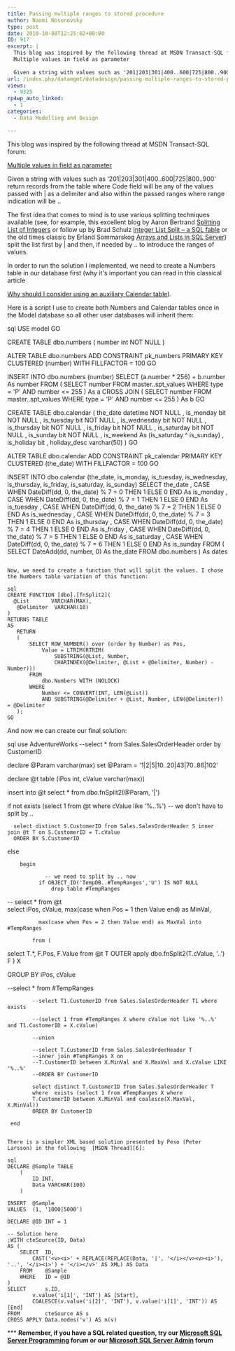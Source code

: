 ```yaml
---
title: Passing multiple ranges to stored procedure
author: Naomi Nosonovsky
type: post
date: 2010-10-08T12:25:02+00:00
ID: 917
excerpt: |
  This blog was inspired by the following thread at MSDN Transact-SQL forum:
  Multiple values in field as parameter
  
  Given a string with values such as '201|203|301|400..600|725|800..900' return records from the table where Code field will be any of the&hellip;
url: /index.php/datamgmt/datadesign/passing-multiple-ranges-to-stored-proced/
views:
  - 9325
rp4wp_auto_linked:
  - 1
categories:
  - Data Modelling and Design

---
```

This blog was inspired by the following thread at MSDN Transact-SQL forum:
  
[Multiple values in field as parameter][1]

Given a string with values such as &#8216;201|203|301|400..600|725|800..900' return records from the table where Code field will be any of the values passed with | as a delimiter and also within the passed ranges where range indication will be ..

The first idea that comes to mind is to use various splitting techniques available (see, for example, this excellent blog by Aaron Bertrand [Splitting List of Integers][2] or follow up by Brad Schulz [Integer List Split &#8211; a SQL fable][3] or the old times classic by Erland Sommarskog [Arrays and Lists in SQL Server][4]) split the list first by | and then, if needed by .. to introduce the ranges of values.

In order to run the solution I implemented, we need to create a Numbers table in our database first (why it's important you can read in this classical article
  
[Why should I consider using an auxiliary Calendar table][5]).

Here is a script I use to create both Numbers and Calendar tables once in the Model database so all other user databases will inherit them:

sql
USE model
GO

CREATE TABLE dbo.numbers (
  number int NOT NULL
)

ALTER TABLE dbo.numbers
ADD
  CONSTRAINT pk_numbers PRIMARY KEY CLUSTERED (number)
   WITH FILLFACTOR = 100
GO

INSERT INTO dbo.numbers (number)
SELECT (a.number * 256) + b.number As number
FROM 	 (
    SELECT number
    FROM  master..spt_values
    WHERE type = 'P'
    AND  number <= 255
    ) As a
 CROSS
 JOIN (
    SELECT number
    FROM  master..spt_values
    WHERE type = 'P'
    AND  number <= 255
    ) As b
GO

CREATE TABLE dbo.calendar (
  the_date   datetime NOT NULL
 , is_monday  bit   NOT NULL
 , is_tuesday  bit   NOT NULL
 , is_wednesday bit   NOT NULL
 , is_thursday bit   NOT NULL
 , is_friday  bit   NOT NULL
 , is_saturday bit   NOT NULL
 , is_sunday  bit   NOT NULL
 , is_weekend As (is_saturday ^ is_sunday)
 , is_holiday  bit
 , holiday_desc varchar(50)
)
GO

ALTER TABLE dbo.calendar
ADD
  CONSTRAINT pk_calendar PRIMARY KEY CLUSTERED (the_date)
   WITH FILLFACTOR = 100
GO

INSERT INTO dbo.calendar (the_date, is_monday, is_tuesday, is_wednesday, is_thursday, is_friday, is_saturday, is_sunday)
SELECT the_date
   , CASE WHEN DateDiff(dd, 0, the_date) % 7 = 0 THEN 1 ELSE 0 END As is_monday
   , CASE WHEN DateDiff(dd, 0, the_date) % 7 = 1 THEN 1 ELSE 0 END As is_tuesday
   , CASE WHEN DateDiff(dd, 0, the_date) % 7 = 2 THEN 1 ELSE 0 END As is_wednesday
   , CASE WHEN DateDiff(dd, 0, the_date) % 7 = 3 THEN 1 ELSE 0 END As is_thursday
   , CASE WHEN DateDiff(dd, 0, the_date) % 7 = 4 THEN 1 ELSE 0 END As is_friday
   , CASE WHEN DateDiff(dd, 0, the_date) % 7 = 5 THEN 1 ELSE 0 END As is_saturday
   , CASE WHEN DateDiff(dd, 0, the_date) % 7 = 6 THEN 1 ELSE 0 END As is_sunday
FROM  (
    SELECT DateAdd(dd, number, 0) As the_date
    FROM  dbo.numbers
    ) As dates
```

Now, we need to create a function that will split the values. I chose the Numbers table variation of this function:

sql
CREATE FUNCTION [dbo].[fnSplit2](
  @List       VARCHAR(MAX),
   @Delimiter  VARCHAR(10)
)
RETURNS TABLE
AS
   RETURN
   (
       SELECT ROW_NUMBER() over (order by Number) as Pos,
           Value = LTRIM(RTRIM(
               SUBSTRING(@List, Number,
               CHARINDEX(@Delimiter, @List + @Delimiter, Number) - Number)))
       FROM
           dbo.Numbers WITH (NOLOCK)
       WHERE
           Number <= CONVERT(INT, LEN(@List))
           AND SUBSTRING(@Delimiter + @List, Number, LEN(@Delimiter)) = @Delimiter
   );
GO
```

And now we can create our final solution:

sql
use AdventureWorks
--select * from Sales.SalesOrderHeader order by CustomerID

declare @Param varchar(max) 
set @Param = '1|2|5|10..20|43|70..86|102'

declare @t table (iPos int, cValue varchar(max)) 

   insert into @t select * from dbo.fnSplit2(@Param, '|')

   if not exists (select 1 from @t where cValue like '%..%') -- we don't have to split by ..

      select distinct S.CustomerID from Sales.SalesOrderHeader S inner join @t T on S.CustomerID = T.cValue
      ORDER BY S.CustomerID 

   else

        begin

                -- we need to split by .. now
              if OBJECT_ID('TempDB..#TempRanges','U') IS NOT NULL
                  drop table #TempRanges  
               
   --            select * from @t    
               select iPos, cValue, max(case when Pos = 1 then Value end) as MinVal,

              max(case when Pos = 2 then Value end) as MaxVal into #TempRanges

            from (

select   T.*, F.Pos, F.Value from @t T OUTER apply dbo.fnSplit2(T.cValue, '..') F ) X

 GROUP BY iPos, cValue
 
 --select * from #TempRanges 

            --select T1.CustomerID from Sales.SalesOrderHeader T1 where exists

            --(select 1 from #TempRanges X where cValue not like '%..%'   and T1.CustomerID = X.cValue)

            --union

            --select T.CustomerID from Sales.SalesOrderHeader T 
            --inner join #TempRanges X on 
            --T.CustomerID between X.MinVal and X.MaxVal and X.cValue LIKE '%..%'
            --ORDER BY CustomerID 
            
            select distinct T.CustomerID from Sales.SalesOrderHeader T 
            where  exists (select 1 from #TempRanges X where 
            T.CustomerID between X.MinVal and coalesce(X.MaxVal, X.MinVal)) 
            ORDER BY CustomerID 
            
     end
```

There is a simpler XML based solution presented by Peso (Peter Larsson) in the following  [MSDN Thread][6]:

sql
DECLARE	@Sample TABLE
	(
		ID INT,
		Data VARCHAR(100)
	)

INSERT	@Sample
VALUES	(1, '1000|5000')

DECLARE	@ID INT = 1

-- Solution here
;WITH cteSource(ID, Data)
AS (
	SELECT	ID,
		CAST('<v><i>' + REPLACE(REPLACE(Data, '|', '</i></v><v><i>'), '..', '</i><i>') + '</i></v>' AS XML) AS Data
	FROM	@Sample
	WHERE	ID = @ID
)
SELECT		s.ID,
		v.value('i[1]', 'INT') AS [Start],
		COALESCE(v.value('i[2]', 'INT'), v.value('i[1]', 'INT')) AS [End]
FROM		cteSource AS s
CROSS APPLY	Data.nodes('v') AS n(v)
```
\*** **Remember, if you have a SQL related question, try our [Microsoft SQL Server Programming][7] forum or our [Microsoft SQL Server Admin][8] forum**<ins></ins>

 [1]: http://social.msdn.microsoft.com/Forums/en-US/transactsql/thread/0413b1c2-b7e9-45a2-8d3c-f09adc3d672a
 [2]: http://sqlblog.com/blogs/aaron_bertrand/archive/2010/07/07/splitting-a-list-of-integers-another-roundup.aspx
 [3]: http://bradsruminations.blogspot.com/2010/08/integer-list-splitting-sql-fable.html
 [4]: http://www.sommarskog.se/arrays-in-sql.html
 [5]: http://sqlserver2000.databases.aspfaq.com/why-should-i-consider-using-an-auxiliary-calendar-table.html
 [6]: http://social.msdn.microsoft.com/Forums/en-US/transactsql/thread/165a4dc0-8d50-45c8-87b7-f34db50e6197
 [7]: http://forum.ltd.local/viewforum.php?f=17
 [8]: http://forum.ltd.local/viewforum.php?f=22